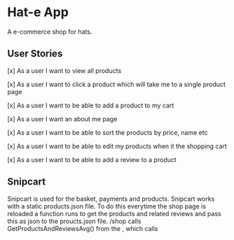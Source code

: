 
# Hat-e App
A e-commerce shop for hats.
## User Stories
[x] As a user I want to view all products

[x] As a user I want to click a product which will take me to a single product page

[x] As a user I want to be able to add a product to my cart

[x] As a user I want an about me page

[x] As a user I want to be able to sort the products by price, name etc

[x] As a user I want to be able to edit my products when it the shopping cart

[x] As a user I want to be able to add a review to a product


## Snipcart
Snipcart is used for the basket, payments and products.
Snipcart works with a static products.json file. To do this everytime the shop page is reloaded a function runs to get the products and related reviews and pass this as json to the proucts.json file.
/shop calls GetProductsAndReviewsAvg() from the , which calls 
